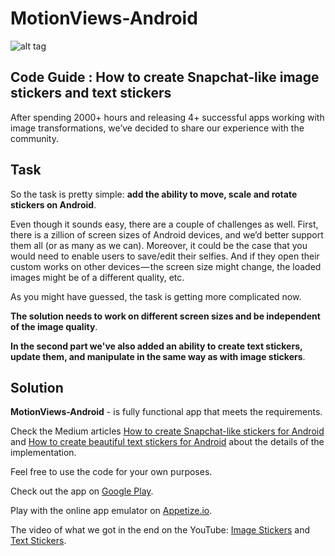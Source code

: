 # MotionViews-Android

![alt tag](http://i.giphy.com/3o7TKJhBZiimAe6JDG.gif)

## Code Guide : How to create Snapchat-like image stickers and text stickers

After spending 2000+ hours and releasing 4+ successful apps working with 
image transformations, we’ve decided to share our experience with the community.

## Task

So the task is pretty simple: **add the ability to move, scale and rotate stickers on Android**.

Even though it sounds easy, there are a couple of challenges as well. 
First, there is a zillion of screen sizes of Android devices, and we’d better 
support them all (or as many as we can). Moreover, it could be the case 
that you would need to enable users to save/edit their selfies. And if 
they open their custom works on other devices — the screen size might 
change, the loaded images might be of a different quality, etc.

As you might have guessed, the task is getting more complicated now.

**The solution needs to work on different screen sizes and be independent of the image quality**.

**In the second part we've also added an ability to create text stickers, 
update them, and manipulate in the same way as with image stickers**.

## Solution

**MotionViews-Android** - is fully functional app that meets the requirements.

Check the Medium articles [How to create Snapchat-like stickers for Android](https://medium.com/uptech-team/how-to-create-snapchat-like-stickers-for-android-50512957c351) 
and [How to create beautiful text stickers for Android](https://medium.com/uptech-team/how-to-create-beautiful-text-stickers-for-android-10eeea0cee09) about the details of the implementation.

Feel free to use the code for your own purposes. 

Check out the app on [Google Play](https://play.google.com/store/apps/details?id=team.uptech.motionviews).

Play with the online app emulator on [Appetize.io](https://appetize.io/app/kd51amwzp7fg4f8wrrb5mz673w).

The video of what we got in the end on the YouTube: [Image Stickers](https://www.youtube.com/watch?v=6IkmFmlrLPA) and [Text Stickers](https://www.youtube.com/watch?v=9q86Dx9-xTA).
